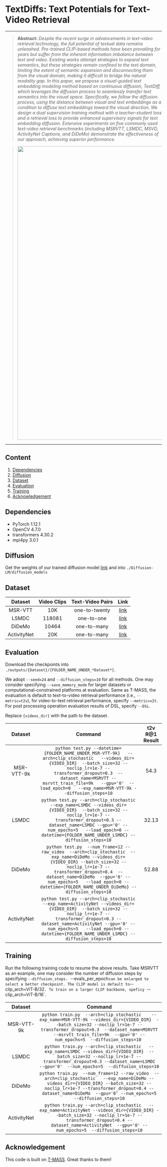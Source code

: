 # TextDiffs:  Text Potentials for Text-Video Retrieval 

---

> **Abstract:** *Despite the recent surge in advancements in text-video retrieval technology, the full potential of textual data remains unleashed. Pre-trained CLIP-based methods have been prevailing for years but suffer from the inherent information imbalance between text and video. Existing works attempt strategies to expand text semantics, but these strategies remain confined to the text domain, limiting the extent of semantic expansion and disconnecting them from the visual domain, making it difficult to bridge the natural modality gap. In this paper, we propose a visual-guided text embedding modeling method based on continuous diffusion, TextDiff, which leverages the diffusion process to seamlessly transfer text semantics into the visual space. Specifically, we follow the diffusion process, using the distance between visual and text embeddings as a condition to diffuse text embeddings toward the visual direction. We design a dual supervision training method with a teacher-student loss and a retrieval loss to provide enhanced supervisory signals for text embedding diffusion. Extensive experiments on five commonly used text-video retrieval benchmarks (including MSRVTT, LSMDC, MSVD, ActivityNet Captions, and DiDeMo) demonstrate the effectiveness of our approach, achieving superior performance.*


><p align="center">
> <img width="940" src="">
> </p>


---

## Content

1. [Dependencies](#Dependencies)
1. [Diffusion](#Diffusion)
1. [Dataset](#Dataset)
1. [Evaluation](#Evaluation)
1. [Training](#Training)
1. [Acknowledgement](#Acknowledgement)


## Dependencies

- PyTorch 1.12.1 
- OpenCV 4.7.0
- transformers 4.30.2
- mpi4py  3.0.1

## Diffusion

Get the weights of our trained diffusion model [link](https://drive.google.com/drive/folders/1B_BsN0lxGoRb0XOA9wo-EH8ipqAVvdWg?usp=sharing) and into  `./Diffusion-LM/diffusion_models`

## Dataset

| Dataset | Video Clips | Text-Video Pairs | Link |
|:-----------:|:-----------:| :-----------: | :-----------: |
|MSR-VTT|10K|one-to-twenty|[link](https://github.com/ArrowLuo/CLIP4Clip)|
|LSMDC|118081|one-to-one|[link](https://github.com/ArrowLuo/CLIP4Clip)|
|DiDeMo|10464|one-to-many|[link](https://drive.google.com/drive/u/1/folders/1_oyJ5rQiZboipbMl6tkhY8v0s9zDkvJc)|
|ActivityNet|20K|one-to-many|[link](https://github.com/jpthu17/EMCL)|


## Evaluation

Download the checkpoints into `./outputs/{Dataset}/{FOLDER_NAME_UNDER_*Dataset*}`. 

We adopt `--seed=24` and `--diffusion_steps=10` for all methods.  One may consider specifying `--save_memory_mode` for larger datasets or computational-constrained platforms at evaluation. Same as T-MASS, the evaluation is default to text-to-video retrieval performance (i.e., `--metric=t2v`), for video-to-text retrieval performance, specify `--metric=v2t`. For post processing operation evaluation results of DSL, specify `--DSL`. 

Replace `{videos_dir}` with the path to the dataset.

| Dataset | Command | t2v R@1 Result |
|:-----------:|:-----------:| :-----------: |
|MSR-VTT-9k|`python test.py --datetime={FOLDER_NAME_UNDER_MSR-VTT-9k}   --arch=clip_stochastic   --videos_dir={VIDEO_DIR}  --batch_size=32 --noclip_lr=1e-7 --transformer_dropout=0.3  --dataset_name=MSRVTT --msrvtt_train_file=9k   --gpu='0'  --load_epoch=0   --exp_name=MSR-VTT-9k --diffusion_steps=10`| 54.3 |
|LSMDC|`python test.py --arch=clip_stochastic    --exp_name=LSMDC --videos_dir={VIDEO_DIR}  --batch_size=32 --noclip_lr=1e-7 --transformer_dropout=0.3 --dataset_name=LSMDC --gpu='0' --num_epochs=5   --load_epoch=0 --datetime={FOLDER_NAME_UNDER_LSMDC} --diffusion_steps=10`|32.13|
|DiDeMo|`python test.py  --num_frame=12 --raw_video  --arch=clip_stochastic  --exp_name=DiDeMo --videos_dir={VIDEO_DIR} --batch_size=32 --noclip_lr=1e-7 --transformer_dropout=0.4  --dataset_name=DiDeMo  --gpu='0' --num_epochs=5   --load_epoch=0 --datetime={FOLDER_NAME_UNDER_DiDeMo} --diffusion_steps=10`|52.88|
|ActivityNet|`python test.py --arch=clip_stochastic    --exp_name=ActivityNet --videos_dir={VIDEO_DIR}  --batch_size=32 --noclip_lr=1e-7 --transformer_dropout=0.3 --dataset_name=ActivityNet --gpu='0' --num_epochs=5   --load_epoch=0 --datetime={FOLDER_NAME_UNDER_LSMDC} --diffusion_steps=10`||

## Training 
Run the following training code to resume the above results. Take MSRVTT as an example, one may consider  the number of diffusion steps by specifying `--diffusion_steps. `--evals_per_epoch` can be enlarged to select a better checkpoint. The CLIP model is default to `--clip_arch=ViT-B/32`. To train on a larger CLIP backbone, speficy `--clip_arch=ViT-B/16`. 

| Dataset | Command |
|:-----------:|:-----------:|
|MSR-VTT-9k|`python train.py  --arch=clip_stochastic    --exp_name=MSR-VTT-9k --videos_dir={VIDEO_DIR}  --batch_size=32 --noclip_lr=1e-7 --transformer_dropout=0.3  --dataset_name=MSRVTT --msrvtt_train_file=9k  --gpu='0' --num_epochs=5  --diffusion_steps=10 `|
|LSMDC|`python train.py --arch=clip_stochastic   --exp_name=LSMDC --videos_dir={VIDEO_DIR}  --batch_size=32 --noclip_lr=1e-7 --transformer_dropout=0.3 --dataset_name=LSMDC   --gpu='0'  --num_epochs=5  --diffusion_steps=10`|
|DiDeMo|`python train.py  --num_frame=12 --raw_video  --arch=clip_stochastic   --exp_name=DiDeMo --videos_dir={VIDEO_DIR} --batch_size=32 --noclip_lr=1e-7 --transformer_dropout=0.4 --dataset_name=DiDeMo  --gpu='0' --num_epochs=5  --diffusion_steps=10`|
|ActivityNet|`python train.py --arch=clip_stochastic   --exp_name=ActivityNet --videos_dir={VIDEO_DIR} --batch_size=32 --noclip_lr=1e-7 --transformer_dropout=0.4 --dataset_name=ActivityNet  --gpu='0' --num_epochs=5  --diffusion_steps=10`|

## Acknowledgement

This code is built on [T-MASS](https://github.com/Jiamian-Wang/T-MASS-text-video-retrieval). Great thanks to them!
